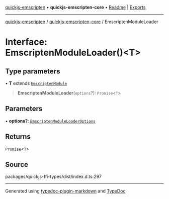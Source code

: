 [quickjs-emscripten](../../packages.md) • **quickjs-emscripten-core** • [Readme](../README.md) \| [Exports](../exports.md)

***

[quickjs-emscripten](../../packages.md) / [quickjs-emscripten-core](../exports.md) / EmscriptenModuleLoader

# Interface: EmscriptenModuleLoader()\<T\>

## Type parameters

• **T** extends [`EmscriptenModule`](EmscriptenModule.md)

> **EmscriptenModuleLoader**(`options`?): `Promise`\<`T`\>

## Parameters

• **options?**: [`EmscriptenModuleLoaderOptions`](EmscriptenModuleLoaderOptions.md)

## Returns

`Promise`\<`T`\>

## Source

packages/quickjs-ffi-types/dist/index.d.ts:297

***

Generated using [typedoc-plugin-markdown](https://www.npmjs.com/package/typedoc-plugin-markdown) and [TypeDoc](https://typedoc.org/)
